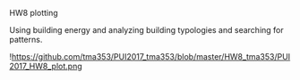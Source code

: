 HW8 plotting

Using building energy and analyzing building typologies and searching for patterns.


!https://github.com/tma353/PUI2017_tma353/blob/master/HW8_tma353/PUI2017_HW8_plot.png
